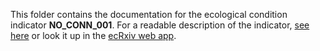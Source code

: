 This folder contains the documentation for the ecological condition indicator **NO_CONN_001**. 
For a readable description of the indicator, [see here](https://raw.githack.com/NINAnor/ecRxiv/main/indicators/NO_CONN_001/R/NO_CONN_001.html) or look it up in the [ecRxiv web app](https://view.nina.no/ecRxiv/).
